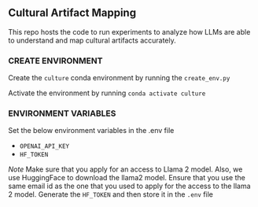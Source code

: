 ## Cultural Artifact Mapping

This repo hosts the code to run experiments to analyze how LLMs are able to understand and map cultural artifacts accurately.


### CREATE ENVIRONMENT
Create the `culture` conda environment by running the `create_env.py`

Activate the environment by running `conda activate culture`



### ENVIRONMENT VARIABLES
Set the below environment variables in the .env file

* `OPENAI_API_KEY`
* `HF_TOKEN`

*Note*
Make sure that you apply for an access to Llama 2 model. Also, we use HuggingFace to download the llama2 model. Ensure that you use the same email id as the one that you used to apply for the access to the llama 2 model. Generate the `HF_TOKEN` and then store it in the `.env` file